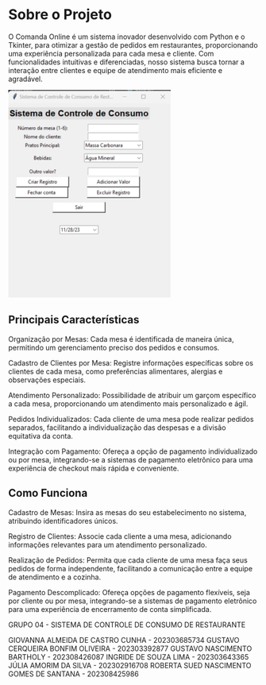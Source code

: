 # Sobre o Projeto

O Comanda Online é um sistema inovador desenvolvido com Python e o Tkinter, para otimizar a gestão de pedidos em restaurantes, proporcionando uma experiência personalizada para cada mesa e cliente. Com funcionalidades intuitivas e diferenciadas, nosso sistema busca tornar a interação entre clientes e equipe de atendimento mais eficiente e agradável.

 ![interface](./assets/images/sistemaComandas.webp)

## Principais Características

Organização por Mesas:
 Cada mesa é identificada de maneira única, permitindo um gerenciamento preciso dos pedidos e consumos.

Cadastro de Clientes por Mesa:
 Registre informações específicas sobre os clientes de cada mesa, como preferências alimentares, alergias e observações especiais.

Atendimento Personalizado:
 Possibilidade de atribuir um garçom específico a cada mesa, proporcionando um atendimento mais personalizado e ágil.

Pedidos Individualizados:
 Cada cliente de uma mesa pode realizar pedidos separados, facilitando a individualização das despesas e a divisão equitativa da conta.

Integração com Pagamento:
 Ofereça a opção de pagamento individualizado ou por mesa, integrando-se a sistemas de pagamento eletrônico para uma experiência de checkout mais rápida e conveniente.


 ## Como Funciona

Cadastro de Mesas:
 Insira as mesas do seu estabelecimento no sistema, atribuindo identificadores únicos.

Registro de Clientes:
 Associe cada cliente a uma mesa, adicionando informações relevantes para um atendimento personalizado.

Realização de Pedidos:
 Permita que cada cliente de uma mesa faça seus pedidos de forma independente, facilitando a comunicação entre a equipe de atendimento e a cozinha.

Pagamento Descomplicado:
 Ofereça opções de pagamento flexíveis, seja por cliente ou por mesa, integrando-se a sistemas de pagamento eletrônico para uma experiência de encerramento de conta simplificada.



GRUPO 04 - SISTEMA DE CONTROLE DE CONSUMO DE RESTAURANTE
 
GIOVANNA ALMEIDA DE CASTRO CUNHA - 202303685734
GUSTAVO CERQUEIRA BONFIM OLIVEIRA - 202303392877
GUSTAVO NASCIMENTO BARTHOLY - 202308426087
INGRIDE DE SOUZA LIMA - 202303643365
JÚLIA AMORIM DA SILVA - 202302916708
ROBERTA SUED NASCIMENTO GOMES DE SANTANA - 202308425986

